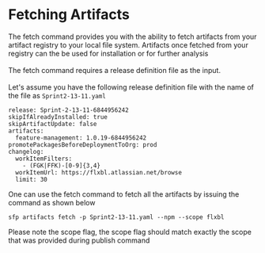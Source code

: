 # Fetching Artifacts

The fetch command provides you with the ability to fetch artifacts from your artifact registry to your local file system. Artifacts once fetched from your registry can the be used for installation or for further analysis\
\
The fetch command requires a release definition file as the input.  \
\
Let's assume you have the following release definition file with the name of the file as `Sprint2-13-11.yaml`

```
release: Sprint-2-13-11-6844956242
skipIfAlreadyInstalled: true
skipArtifactUpdate: false
artifacts:
  feature-management: 1.0.19-6844956242
promotePackagesBeforeDeploymentToOrg: prod
changelog:
  workItemFilters:
    - (FGK|FFK)-[0-9]{3,4}
  workItemUrl: https://flxbl.atlassian.net/browse
  limit: 30
```

One can use the fetch command to fetch all the artifacts by issuing the command as shown below

```
sfp artifacts fetch -p Sprint2-13-11.yaml --npm --scope flxbl 
```

Please note the scope flag, the scope flag should match exactly the scope that was provided during publish command
